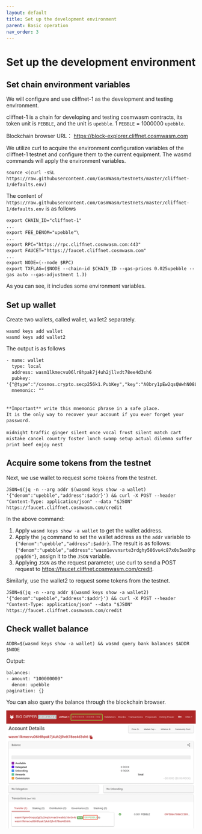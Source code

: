 ```yaml
---
layout: default
title: Set up the development environment
parent: Basic operation
nav_order: 3
---
```


# Set up the development environment

## Set chain environment variables

We will configure and use cliffnet-1 as the development and testing environment.

cliffnet-1 is a chain for developing and testing cosmwasm contracts, its token unit is `PEBBLE`, and the unit is `upebble`. 1 `PEBBLE` = 1000000 `upebble`.

Blockchain browser URL： https://block-explorer.cliffnet.cosmwasm.com

We utilize curl to acquire the environment configuration variables of the cliffnet-1 testnet and configure them to the current equipment. The wasmd commands will apply the environment variables.

```
source <(curl -sSL https://raw.githubusercontent.com/CosmWasm/testnets/master/cliffnet-1/defaults.env)
```

The content of `https://raw.githubusercontent.com/CosmWasm/testnets/master/cliffnet-1/defaults.env` is as follows
```
export CHAIN_ID="cliffnet-1"
...
export FEE_DENOM="upebble"\
...
export RPC="https://rpc.cliffnet.cosmwasm.com:443"
export FAUCET="https://faucet.cliffnet.cosmwasm.com"
...
export NODE=(--node $RPC)
export TXFLAG=($NODE --chain-id $CHAIN_ID --gas-prices 0.025upebble --gas auto --gas-adjustment 1.3)
```

As you can see, it includes some environment variables.

## Set up wallet

Create two wallets, called wallet, wallet2 separately.

```
wasmd keys add wallet
wasmd keys add wallet2
```

The output is as follows

```
- name: wallet
  type: local
  address: wasm1lkmecvu06lr8hpak7j4uh2jllvdt78ee4d3sh6
  pubkey: '{"@type":"/cosmos.crypto.secp256k1.PubKey","key":"A0bry1pEw2qsQWwhN08LZFUFebyzDLYEFTv0EWNvm8QR"}'
  mnemonic: ""


**Important** write this mnemonic phrase in a safe place.
It is the only way to recover your account if you ever forget your password.

midnight traffic ginger silent once vocal frost silent match cart mistake cancel country foster lunch swamp setup actual dilemma suffer print beef enjoy nest
```

## Acquire some tokens from the testnet

Next, we use wallet to request some tokens from the testnet.

```
JSON=$(jq -n --arg addr $(wasmd keys show -a wallet) '{"denom":"upebble","address":$addr}') && curl -X POST --header "Content-Type: application/json" --data "$JSON" https://faucet.cliffnet.cosmwasm.com/credit
```

In the above command:
1. Apply `wasmd keys show -a wallet` to get the wallet address.
2. Apply the `jq` command to set the wallet address as the `addr` variable to `{"denom":"upebble","address":$addr}`. The result is as follows: `{"denom":"upebble","address":"wasm1evvnsrte3rdghy506vu4c87x0s5wx0hpppqdd6"}`, assign it to the `JSON` variable.
3. Applying `JSON` as the request parameter, use curl to send a POST request to https://faucet.cliffnet.cosmwasm.com/credit.

Similarly, use the wallet2 to request some tokens from the testnet.

```
JSON=$(jq -n --arg addr $(wasmd keys show -a wallet2) '{"denom":"upebble","address":$addr}') && curl -X POST --header "Content-Type: application/json" --data "$JSON" https://faucet.cliffnet.cosmwasm.com/credit
```

## Check wallet balance

```
ADDR=$(wasmd keys show -a wallet) && wasmd query bank balances $ADDR $NODE
```

Output:

```
balances:
- amount: "100000000"
  denom: upebble
pagination: {}
```

You can also query the balance through the blockchain browser.

![explorer](/assets/images/setup-development-environment/explorer.png)


